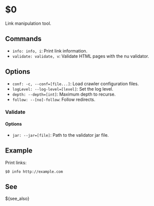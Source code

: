 $0
==

Link manipulation tool.

## Commands

* `info: info, i`: Print link information.
* `validate: validate, v`: Validate HTML pages with the nu validator.

## Options

* `conf: -c, --conf=[file...]`: Load crawler configuration files.
* `logLevel: --log-level=[level]`: Set the log level.
* `depth: --depth=[int]`: Maximum depth to recurse.
* `follow: --[no]-follow`: Follow redirects.

### Validate

#### Options

* `jar: --jar=[file]`: Path to the validator jar file.

## Example

Print links:

```
$0 info http://example.com
```

## See

${see_also}
